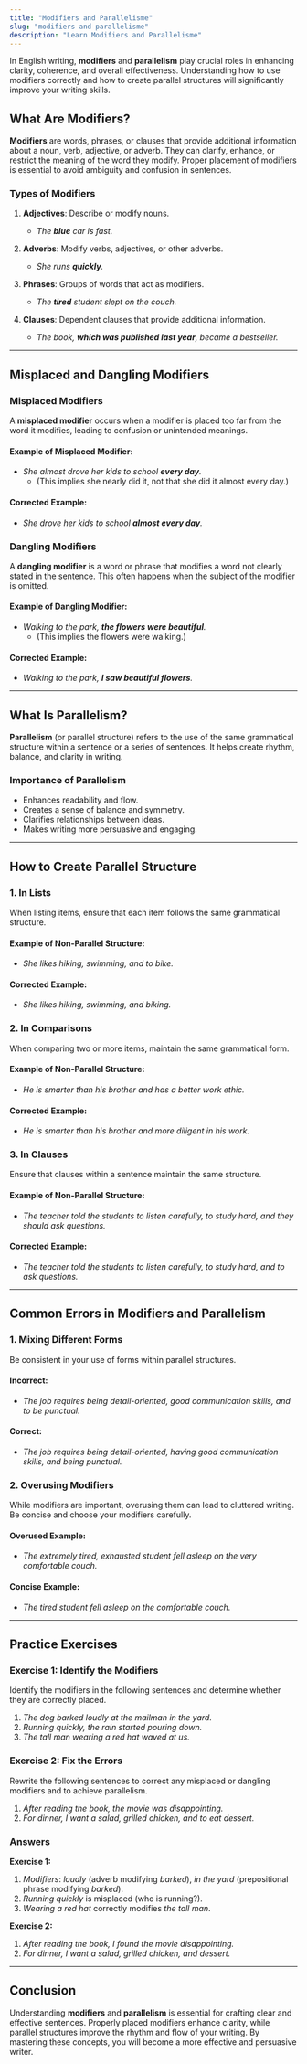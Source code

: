 ```yaml
---
title: "Modifiers and Parallelisme"
slug: "modifiers and parallelisme"
description: "Learn Modifiers and Parallelisme"
---
```


In English writing, **modifiers** and **parallelism** play crucial roles in enhancing clarity, coherence, and overall effectiveness. Understanding how to use modifiers correctly and how to create parallel structures will significantly improve your writing skills.

## What Are Modifiers?

**Modifiers** are words, phrases, or clauses that provide additional information about a noun, verb, adjective, or adverb. They can clarify, enhance, or restrict the meaning of the word they modify. Proper placement of modifiers is essential to avoid ambiguity and confusion in sentences.

### Types of Modifiers

1. **Adjectives**: Describe or modify nouns.
   - _The **blue** car is fast._
  
2. **Adverbs**: Modify verbs, adjectives, or other adverbs.
   - _She runs **quickly**._

3. **Phrases**: Groups of words that act as modifiers.
   - _The **tired** student slept on the couch._
  
4. **Clauses**: Dependent clauses that provide additional information.
   - _The book, **which was published last year**, became a bestseller._

---

## Misplaced and Dangling Modifiers

### Misplaced Modifiers

A **misplaced modifier** occurs when a modifier is placed too far from the word it modifies, leading to confusion or unintended meanings.

#### Example of Misplaced Modifier:
- _She almost drove her kids to school **every day**._
  - (This implies she nearly did it, not that she did it almost every day.)

#### Corrected Example:
- _She drove her kids to school **almost every day**._

### Dangling Modifiers

A **dangling modifier** is a word or phrase that modifies a word not clearly stated in the sentence. This often happens when the subject of the modifier is omitted.

#### Example of Dangling Modifier:
- _Walking to the park, **the flowers were beautiful**._
  - (This implies the flowers were walking.)

#### Corrected Example:
- _Walking to the park, **I saw beautiful flowers**._

---

## What Is Parallelism?

**Parallelism** (or parallel structure) refers to the use of the same grammatical structure within a sentence or a series of sentences. It helps create rhythm, balance, and clarity in writing. 

### Importance of Parallelism

- Enhances readability and flow.
- Creates a sense of balance and symmetry.
- Clarifies relationships between ideas.
- Makes writing more persuasive and engaging.

---

## How to Create Parallel Structure

### 1. In Lists

When listing items, ensure that each item follows the same grammatical structure.

#### Example of Non-Parallel Structure:
- _She likes hiking, swimming, and to bike._

#### Corrected Example:
- _She likes hiking, swimming, and biking._

### 2. In Comparisons

When comparing two or more items, maintain the same grammatical form.

#### Example of Non-Parallel Structure:
- _He is smarter than his brother and has a better work ethic._

#### Corrected Example:
- _He is smarter than his brother and more diligent in his work._

### 3. In Clauses

Ensure that clauses within a sentence maintain the same structure.

#### Example of Non-Parallel Structure:
- _The teacher told the students to listen carefully, to study hard, and they should ask questions._

#### Corrected Example:
- _The teacher told the students to listen carefully, to study hard, and to ask questions._

---

## Common Errors in Modifiers and Parallelism

### 1. Mixing Different Forms

Be consistent in your use of forms within parallel structures.

#### Incorrect:
- _The job requires being detail-oriented, good communication skills, and to be punctual._

#### Correct:
- _The job requires being detail-oriented, having good communication skills, and being punctual._

### 2. Overusing Modifiers

While modifiers are important, overusing them can lead to cluttered writing. Be concise and choose your modifiers carefully.

#### Overused Example:
- _The extremely tired, exhausted student fell asleep on the very comfortable couch._

#### Concise Example:
- _The tired student fell asleep on the comfortable couch._

---

## Practice Exercises

### Exercise 1: Identify the Modifiers

Identify the modifiers in the following sentences and determine whether they are correctly placed.

1. _The dog barked loudly at the mailman in the yard._
2. _Running quickly, the rain started pouring down._
3. _The tall man wearing a red hat waved at us._

### Exercise 2: Fix the Errors

Rewrite the following sentences to correct any misplaced or dangling modifiers and to achieve parallelism.

1. _After reading the book, the movie was disappointing._
2. _For dinner, I want a salad, grilled chicken, and to eat dessert._

### Answers

**Exercise 1:**
1. _Modifiers_: _loudly_ (adverb modifying _barked_), _in the yard_ (prepositional phrase modifying _barked_).
2. _Running quickly_ is misplaced (who is running?). 
3. _Wearing a red hat_ correctly modifies _the tall man_.

**Exercise 2:**
1. _After reading the book, I found the movie disappointing._
2. _For dinner, I want a salad, grilled chicken, and dessert._

---

## Conclusion

Understanding **modifiers** and **parallelism** is essential for crafting clear and effective sentences. Properly placed modifiers enhance clarity, while parallel structures improve the rhythm and flow of your writing. By mastering these concepts, you will become a more effective and persuasive writer.

